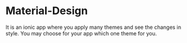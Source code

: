 # Material-Design
It is an ionic app where you apply many themes and see the changes in style. You may choose for your app which one theme for you.
